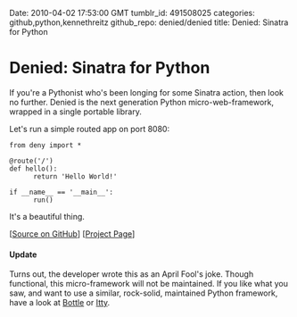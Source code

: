 Date: 2010-04-02 17:53:00 GMT
tumblr_id: 491508025
categories: github,python,kennethreitz
github_repo: denied/denied
title: Denied: Sinatra for Python

# Denied: Sinatra for Python

If you're a Pythonist who's been longing for some Sinatra action, then look no further. Denied is the next generation Python micro-web-framework, wrapped in a single portable library.

Let's run a simple routed app on port 8080:

	from deny import *

	@route('/')
	def hello():
    	  return 'Hello World!'

	if __name__ == '__main__':
    	  run()

It's a beautiful thing.

[[Source on GitHub](http://github.com/denied/denied)] [[Project Page](http://denied.immersedcode.org/)]

#### Update
Turns out, the developer wrote this as an April Fool's joke. Though functional, this micro-framework will not be maintained. If you like what you saw, and want to use a similar, rock-solid, maintained Python framework, have a look at [Bottle](http://github.com/defnull/bottle) or [Itty](http://github.com/toastdriven/itty).
